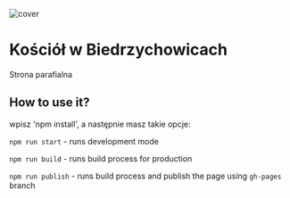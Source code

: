 ![cover](src/assets/img/t%C5%82o.png)

# Kościół w Biedrzychowicach

Strona parafialna

## How to use it?

wpisz 'npm install', a następnie masz takie opcje:

`npm run start` - runs development mode

`npm run build` - runs build process for production

`npm run publish` - runs build process and publish the page using `gh-pages` branch

